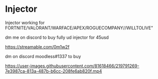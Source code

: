 # Injector

Injector working for FORTNITE/VALORANT/WARFACE/APEX/ROGUECOMPANY//WILLTOLIVE"

dm me on discord to buy fully ud injector for 45usd

https://streamable.com/0m1w2f


dm on discord moodless#1337 to buy


https://user-images.githubusercontent.com/81618466/219791269-7e3987ca-813a-487b-b6cc-208fe6ab820f.mp4

